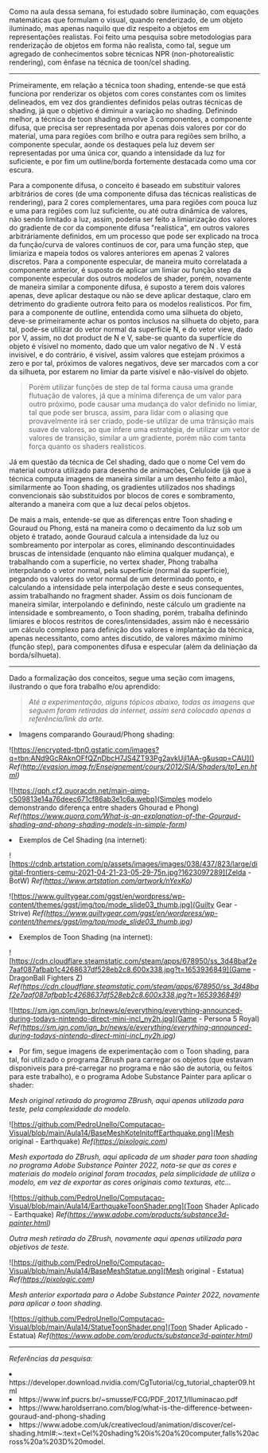 Como na aula dessa semana, foi estudado sobre iluminação, com equações matemáticas que formulam o visual, quando renderizado, de um objeto iluminado, mas apenas naquilo que diz respeito a objetos em representações realistas. Foi feito uma pesquisa sobre metodologias para renderização de objetos em forma não realista, como tal, segue um agregado de conhecimentos sobre técnicas NPR (non-photorealistic rendering), com ênfase na técnica de toon/cel shading.

---

Primeiramente, em relação a técnica toon shading, entende-se que está funciona por renderizar os objetos com cores constantes com os limites delineados, em vez dos grandientes definidos pelas outras técnicas de shading, já que o objetivo é diminuir a variação no shading. Definindo melhor, a técnica de toon shading envolve 3 componentes, a componente difusa, que precisa ser representada por apenas dois valores por cor do material, uma para regiões com brilho e outra para regiões sem brilho, a componente specular, aonde os destaques pela luz devem ser representadas por uma única cor, quando a intensidade da luz for suficiente, e por fim um outline/borda fortemente destacada como uma cor escura. 

Para a componente difusa, o conceito é baseado em substituir valores arbitrários de cores (de uma componente difusa das técnicas realisticas de rendering), para 2 cores complementares, uma para regiões com pouca luz e uma para regiões com luz suficiente, ou até outra dinâmica de valores, não sendo limitado a luz, assim, poderia ser feito a limiarização dos valores do gradiente de cor da componente difusa "realistica", em outros valores arbitráriamente definidos, em um processo que pode ser explicado na troca da função/curva de valores continuos de cor, para uma função step, que limiariza e mapeia todos os valores anteriores em apenas 2 valores discretos.
Para a componente especular, de maneira muito correlatada a componente anterior, é suposto de aplicar um limiar ou função step da componente especular dos outros modelos de shader, porém, novamente de maneira similar a componente difusa, é suposto a terem dois valores apenas, deve aplicar destaque ou não se deve aplicar destaque, claro em detrimento do gradiente outrora feito para os modelos realisticos.
Por fim, para a componente de outline, entendida como uma silhueta do objeto, deve-se primeiramente achar os pontos inclusos na silhueta do objeto, para tal, pode-se utilizar do vetor normal da superfície N, e do vetor view, dado por V, assim, no dot product de N e V, sabe-se quanto da superfície do objeto é vísivel no momento, dado que um valor negativo de N . V está invisível, e do contrário, é visível, assim valores que estejam próximos a zero e por tal, próximos de valores negativos, deve ser marcados com a cor da silhueta, por estarem no limiar da parte visível e não-visível do objeto. 

> Porém utilizar funções de step de tal forma causa uma grande flutuação de valores, já que a mínima diferença de um valor para outro próximo, pode causar uma mudança do valor definido no limiar, tal que pode ser brusca, assim, para lidar com o aliasing que provavelmente irá ser criado, pode-se utilizar de uma trânsição mais suave de valores, ao que infere uma estratégia, de utilizar um vetor de valores de transição, similar a um gradiente, porém não com tanta força quanto os shaders realisticos. 

Já em questão da técnica de Cel shading, dado que o nome Cel vem do material outrora utilizado para desenho de animações, Celuloide (já que a técnica computa imagens de maneira similar a um desenho feito a mão), similarmente ao Toon shading, os gradientes utilizados nos shadings convencionais são substituidos por blocos de cores e sombramento, alterando a maneira com que a luz decaí pelos objetos.

De mais a mais, entende-se que as diferenças entre Toon shading e Gouraud ou Phong, está na maneira como o decaimento da luz sob um objeto é tratado, aonde Gouraud calcula a intensidade da luz ou sombreamento por interpolar as cores, eliminando descontinuidades bruscas de intensidade (enquanto não elimina qualquer mudança), e trabalhando com a superfície, no vertex shader, Phong trabalha interpolando o vetor normal, pela superfície (normal da superfície), pegando os valores do vetor normal de um determinado ponto, e calculando a intensidade pela interpolação deste e seus consequentes, assim trabalhando no fragment shader. Assim os dois funcionam de maneira similar, interpolando e definindo, neste cálculo um gradiente na intensidade e sombreamento, o Toon shading, porém, trabalha definindo limiares e blocos restritos de cores/intensidades, assim não é necessário um cálculo complexo para definição dos valores e implantação da técnica, apenas necessitanto, como antes discutido, de valores máximo mínimo (função step), para componentes difusa e especular (além da deliniação da borda/silhueta).

---

Dado a formalização dos conceitos, segue uma seção com imagens, ilustrando o que fora trabalho e/ou aprendido:

> _Até a experimentação, alguns tópicos abaixo, todas as imagens que seguem foram retiradas da internet, assim será colocado apenas a referência/link da arte._

<li> Imagens comparando Gouraud/Phong shading:

![https://encrypted-tbn0.gstatic.com/images?q=tbn:ANd9GcRAknOFfQZnDbcH7JS4ZT93Pg2avkUjl1AA-g&usqp=CAU]()
_Ref(http://evasion.imag.fr/Enseignement/cours/2012/SIA/Shaders/tp1_en.html)_

![https://qph.cf2.quoracdn.net/main-qimg-c509813e14a76deec671cf86ab3e1c6a.webp](Simples modelo demonstrando diferença entre shaders Ghourad e Phong)
_Ref(https://www.quora.com/What-is-an-explanation-of-the-Gouraud-shading-and-phong-shading-models-in-simple-form)_

<li> Exemplos de Cel Shading (na internet):

![https://cdnb.artstation.com/p/assets/images/images/038/437/823/large/digital-frontiers-cemu-2021-04-21-23-05-29-75n.jpg?1623097289](Zelda - BotW)
_Ref(https://www.artstation.com/artwork/nYexKo)_

![https://www.guiltygear.com/ggst/en/wordpress/wp-content/themes/ggst/img/top/mode_slide03_thumb.jpg](Guilty Gear - Strive)
_Ref(https://www.guiltygear.com/ggst/en/wordpress/wp-content/themes/ggst/img/top/mode_slide03_thumb.jpg)_

<li> Exemplos de Toon Shading (na internet):

![https://cdn.cloudflare.steamstatic.com/steam/apps/678950/ss_3d48baf2e7aaf087afbab1c4268637df528eb2c8.600x338.jpg?t=1653936849](Game - DragonBall Fighters Z)
_Ref(https://cdn.cloudflare.steamstatic.com/steam/apps/678950/ss_3d48baf2e7aaf087afbab1c4268637df528eb2c8.600x338.jpg?t=1653936849)_

![https://sm.ign.com/ign_br/news/e/everything/everything-announced-during-todays-nintendo-direct-mini-incl_ny2h.jpg](Game - Persona 5 Royal)
_Ref(https://sm.ign.com/ign_br/news/e/everything/everything-announced-during-todays-nintendo-direct-mini-incl_ny2h.jpg)_

<li> Por fim, segue imagens de experimentação com o Toon shading, para tal, foi utilizado o programa ZBrush para carregar os objetos (que estavam disponiveis para pré-carregar no programa e não são de autoria, ou feitos para este trabalho), e o programa Adobe Substance Painter para aplicar o shader:

_Mesh original retirada do programa ZBrush, aqui apenas utilizada para teste, pela complexidade do modelo._

![https://github.com/PedroUnello/Computacao-Visual/blob/main/Aula14/BaseMeshKoteInitoffEarthquake.png](Mesh original - Earthquake)
_Ref(https://pixologic.com)_

_Mesh exportada do ZBrush, aqui aplicada de um shader para toon shading no programa Adobe Substance Painter 2022, nota-se que as cores e materiais do modelo original foram trocadas, pela simplicidade de utiliza o modelo, em vez de exportar as cores originais como texturas, etc..._

![https://github.com/PedroUnello/Computacao-Visual/blob/main/Aula14/EarthquakeToonShader.png](Toon Shader Aplicado - Earthquake)
_Ref(https://www.adobe.com/products/substance3d-painter.html)_

_Outra mesh retirada do ZBrush, novamente aqui apenas utilizada para objetivos de teste._

![https://github.com/PedroUnello/Computacao-Visual/blob/main/Aula14/BaseMeshStatue.png](Mesh original - Estatua)
_Ref(https://pixologic.com)_

_Mesh anterior exportada para o Adobe Substance Painter 2022, novamente para aplicar o toon shading._

![https://github.com/PedroUnello/Computacao-Visual/blob/main/Aula14/StatueToonShader.png](Toon Shader Aplicado - Estatua)
_Ref(https://www.adobe.com/products/substance3d-painter.html)_

---

_Referências da pesquisa:_ 

<li> https://developer.download.nvidia.com/CgTutorial/cg_tutorial_chapter09.html
<li> https://www.inf.pucrs.br/~smusse/FCG/PDF_2017_1/Iluminacao.pdf
<li> https://www.haroldserrano.com/blog/what-is-the-difference-between-gouraud-and-phong-shading
<li> https://www.adobe.com/uk/creativecloud/animation/discover/cel-shading.html#:~:text=Cel%20shading%20is%20a%20computer,falls%20across%20a%203D%20model.



